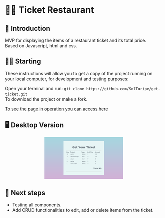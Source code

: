 # 👩‍🍳 Ticket Restaurant

## 📌 Introduction

MVP for displaying the items of a restaurant ticket and its total price.\
Based on Javascript, html and css.

## 👩‍💻 Starting

These instructions will allow you to get a copy of the project running on your local computer, for development and testing purposes:

Open your terminal and run: `git clone https://github.com/SolTuripe/get-ticket.git` \
To download the project or make a fork.

[To see the page in operation you can access here](https://crada2.github.io/PC-CODERS/)

## 🖥 Desktop Version

<p align="center"> 
  <img src="./images/ticket.png?raw=true" width=50%>
  
</p>

## 📝 Next steps

- Testing all components.
- Add CRUD functionalities to edit, add or delete items from the ticket.
